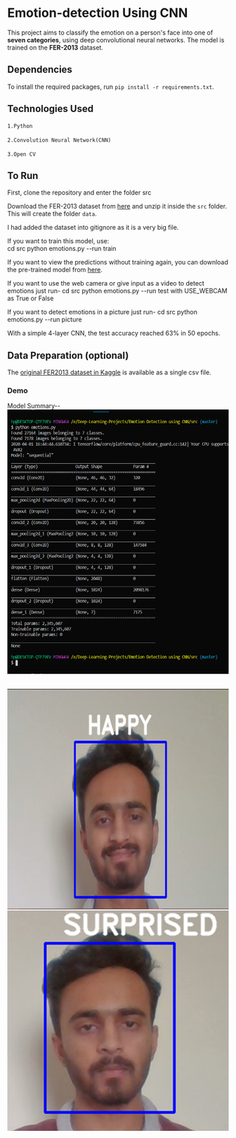 # Emotion-detection Using CNN

This project aims to classify the emotion on a person's face into one of **seven categories**, using deep convolutional neural networks.
The model is trained on the **FER-2013** dataset.

## Dependencies

To install the required packages, run `pip install -r requirements.txt`.

## Technologies Used
```
1.Python

2.Convolution Neural Network(CNN)

3.Open CV

```

## To Run

First, clone the repository and enter the folder src

Download the FER-2013 dataset from [here](https://drive.google.com/file/d/1X60B-uR3NtqPd4oosdotpbDgy8KOfUdr/view?usp=sharing) and unzip it inside the `src` folder. This will create the folder `data`.

I had added the dataset into gitignore as it is a very big file.

If you want to train this model, use:  
cd src
python emotions.py --run train


If you want to view the predictions without training again, you can download the pre-trained model from [here](https://drive.google.com/file/d/1FUn0XNOzf-nQV7QjbBPA6-8GLoHNNgv-/view?usp=sharing).

If you want to use the web camera or give input as a video to detect emotions just run-
cd src
python emotions.py --run test
with USE_WEBCAM as True or False

If you want to detect emotions in a picture just run-
cd src
python emotions.py --run picture

With a simple 4-layer CNN, the test accuracy reached 63% in 50 epochs.

 
## Data Preparation (optional)

The [original FER2013 dataset in Kaggle](https://www.kaggle.com/deadskull7/fer2013) is available as a single csv file.

### Demo

Model Summary--
<img src="images/summary.PNG" width=700 height=600>
<br><br>

<img src ="images/happy.PNG"  width=700 height=500>
<br>

<img src="images/surprised.PNG" width=700 height=500>
<br>



